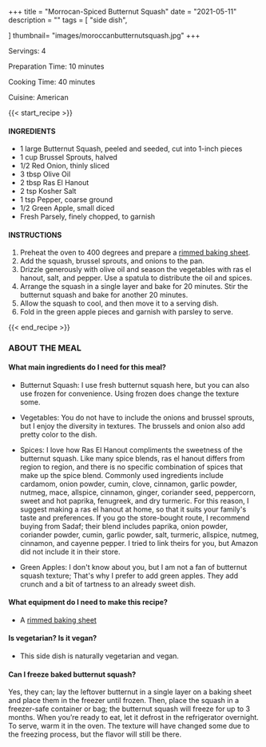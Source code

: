 +++
title = "Morrocan-Spiced Butternut Squash"
date = "2021-05-11"
description = ""
tags = [
    "side dish",
 
]
thumbnail= "images/moroccanbutternutsquash.jpg"
+++

Servings: 4 <!--more-->

Preparation Time: 10 minutes 

Cooking Time: 40 minutes 

Cuisine: American

{{< start_recipe >}}

#### INGREDIENTS 

* 1 large Butternut Squash, peeled and seeded, cut into 1-inch pieces
* 1 cup Brussel Sprouts, halved
* 1/2 Red Onion, thinly sliced 
* 3 tbsp Olive Oil 
* 2 tbsp Ras El Hanout 
* 2 tsp Kosher Salt 
* 1 tsp Pepper, coarse ground 
* 1/2 Green Apple, small diced  
* Fresh Parsely, finely chopped, to garnish 
  
#### INSTRUCTIONS

1. Preheat the oven to 400 degrees and prepare a [rimmed baking sheet](https://amzn.to/3uG5Mdg). 
2. Add the squash, brussel sprouts, and onions to the pan. 
3. Drizzle generously with olive oil and season the vegetables with ras el hanout, salt, and pepper. Use a spatula to distribute the oil and spices. 
4. Arrange the squash in a single layer and bake for 20 minutes. Stir the butternut squash and bake for another 20 minutes. 
5. Allow the squash to cool, and then move it to a serving dish. 
6. Fold in the green apple pieces and garnish with parsley to serve. 

{{< end_recipe >}}

### ABOUT THE MEAL

#### What main ingredients do I need for this meal?

* Butternut Squash: I use fresh butternut squash here, but you can also use frozen for convenience. Using frozen does change the texture some.   

* Vegetables: You do not have to include the onions and brussel sprouts, but I enjoy the diversity in textures. The brussels and onion also add pretty color to the dish. 

* Spices: I love how Ras El Hanout compliments the sweetness of the butternut squash. Like many spice blends, ras el hanout differs from region to region, and there is no specific combination of spices that make up the spice blend. Commonly used ingredients include cardamom, onion powder, cumin, clove, cinnamon, garlic powder, nutmeg, mace, allspice, cinnamon, ginger, coriander seed, peppercorn, sweet and hot paprika, fenugreek, and dry turmeric. For this reason, I suggest making a ras el hanout at home, so that it suits your family's taste and preferences. If you go the store-bought route, I recommend buying from Sadaf; their blend includes paprika, onion powder, coriander powder, cumin, garlic powder, salt, turmeric, allspice, nutmeg, cinnamon, and cayenne pepper. I tried to link theirs for you, but Amazon did not include it in their store. 

* Green Apples: I don't know about you, but I am not a fan of butternut squash texture; That's why I prefer to add green apples. They add crunch and a bit of tartness to an already sweet dish. 

#### What equipment do I need to make this recipe?

* A [rimmed baking sheet](https://amzn.to/3uG5Mdg) 

#### Is vegetarian? Is it vegan?

* This side dish is naturally vegetarian and vegan. 

#### Can I freeze baked butternut squash?

Yes, they can; lay the leftover butternut in a single layer on a baking sheet and place them in the freezer until frozen. Then, place the squash in a freezer-safe container or bag; the butternut squash will freeze for up to 3 months. When you’re ready to eat, let it defrost in the refrigerator overnight. To serve, warm it in the oven. The texture will have changed some due to the freezing process, but the flavor will still be there. 
